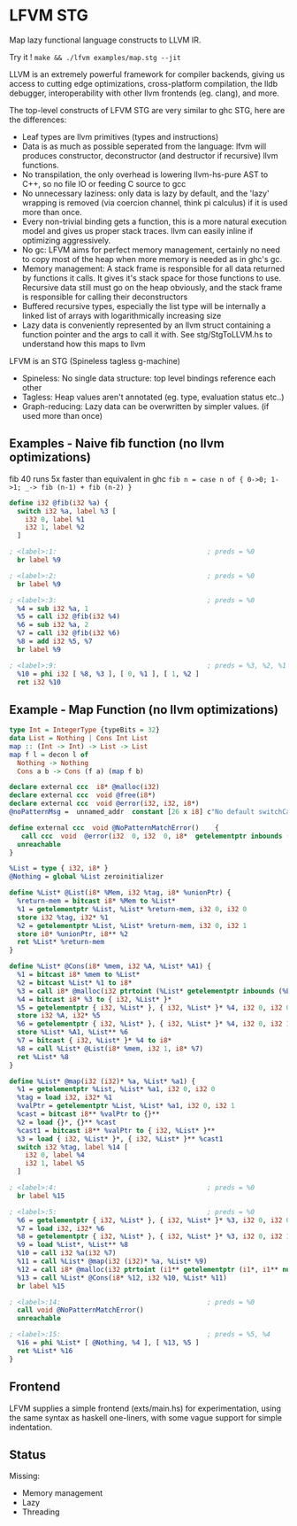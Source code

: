  # LFVM STG
Map lazy functional language constructs to LLVM IR. 

Try it ! ```make && ./lfvm examples/map.stg --jit```

LLVM is an extremely powerful framework for compiler backends, giving us access to cutting edge optimizations, cross-platform compilation, the lldb debugger, interoperability with other llvm frontends (eg. clang), and more.

The top-level constructs of LFVM STG are very similar to ghc STG, here are the differences:
- Leaf types are llvm primitives (types and instructions)
- Data is as much as possible seperated from the language: lfvm will produces constructor, deconstructor (and destructor if recursive) llvm functions.
- No transpilation, the only overhead is lowering llvm-hs-pure AST to C++, so no file IO or feeding C source to gcc
- No unnecessary laziness: only data is lazy by default, and the 'lazy' wrapping is removed (via coercion channel, think pi calculus) if it is used more than once.
- Every non-trivial binding gets a function, this is a more natural execution model and gives us proper stack traces. llvm can easily inline if optimizing aggressively.
- No gc: LFVM aims for perfect memory management, certainly no need to copy most of the heap when more memory is needed as in ghc's gc.
- Memory management: A stack frame is responsible for all data returned by functions it calls. It gives it's stack space for those functions to use. Recursive data still must go on the heap obviously, and the stack frame is responsible for calling their deconstructors
- Buffered recursive types, especially the list type will be internally a linked list of arrays with logarithmically increasing size
- Lazy data is conveniently represented by an llvm struct containing a function pointer and the args to call it with.
See stg/StgToLLVM.hs to understand how this maps to llvm

LFVM is an STG (Spineless tagless g-machine)
- Spineless: No single data structure: top level bindings reference each other
- Tagless: Heap values aren't annotated (eg. type, evaluation status etc..)
- Graph-reducing: Lazy data can be overwritten by simpler values. (if used more than once)

Examples - Naive fib function (no llvm optimizations)
------------
fib 40 runs 5x faster than equivalent in ghc
`fib n = case n of { 0->0; 1->1; _-> fib (n-1) + fib (n-2) }`

```llvm
define i32 @fib(i32 %a) {
  switch i32 %a, label %3 [
    i32 0, label %1
    i32 1, label %2
  ]

; <label>:1:                                      ; preds = %0
  br label %9

; <label>:2:                                      ; preds = %0
  br label %9

; <label>:3:                                      ; preds = %0
  %4 = sub i32 %a, 1
  %5 = call i32 @fib(i32 %4)
  %6 = sub i32 %a, 2
  %7 = call i32 @fib(i32 %6)
  %8 = add i32 %5, %7
  br label %9

; <label>:9:                                      ; preds = %3, %2, %1
  %10 = phi i32 [ %8, %3 ], [ 0, %1 ], [ 1, %2 ]
  ret i32 %10
```

Example - Map Function (no llvm optimizations)
---------------
```haskell
type Int = IntegerType {typeBits = 32}
data List = Nothing | Cons Int List
map :: (Int -> Int) -> List -> List
map f l = decon l of
  Nothing -> Nothing
  Cons a b -> Cons (f a) (map f b)
  ```

```llvm
declare external ccc  i8* @malloc(i32)
declare external ccc  void @free(i8*)
declare external ccc  void @error(i32, i32, i8*)
@noPatternMsg =  unnamed_addr  constant [26 x i8] c"No default switchCase alt\00"

define external ccc  void @NoPatternMatchError()    {
   call ccc  void  @error(i32  0, i32  0, i8*  getelementptr inbounds ([26 x i8], [26 x i8]* @noPatternMsg, i32 0, i32 0))
  unreachable
}

%List = type { i32, i8* }
@Nothing = global %List zeroinitializer

define %List* @List(i8* %Mem, i32 %tag, i8* %unionPtr) {
  %return-mem = bitcast i8* %Mem to %List*
  %1 = getelementptr %List, %List* %return-mem, i32 0, i32 0
  store i32 %tag, i32* %1
  %2 = getelementptr %List, %List* %return-mem, i32 0, i32 1
  store i8* %unionPtr, i8** %2
  ret %List* %return-mem
}

define %List* @Cons(i8* %mem, i32 %A, %List* %A1) {
  %1 = bitcast i8* %mem to %List*
  %2 = bitcast %List* %1 to i8*
  %3 = call i8* @malloc(i32 ptrtoint (%List* getelementptr inbounds (%List, %List* null, i32 1) to i32))
  %4 = bitcast i8* %3 to { i32, %List* }*
  %5 = getelementptr { i32, %List* }, { i32, %List* }* %4, i32 0, i32 0
  store i32 %A, i32* %5
  %6 = getelementptr { i32, %List* }, { i32, %List* }* %4, i32 0, i32 1
  store %List* %A1, %List** %6
  %7 = bitcast { i32, %List* }* %4 to i8*
  %8 = call %List* @List(i8* %mem, i32 1, i8* %7)
  ret %List* %8
}

define %List* @map(i32 (i32)* %a, %List* %a1) {
  %1 = getelementptr %List, %List* %a1, i32 0, i32 0
  %tag = load i32, i32* %1
  %valPtr = getelementptr %List, %List* %a1, i32 0, i32 1
  %cast = bitcast i8** %valPtr to {}**
  %2 = load {}*, {}** %cast
  %cast1 = bitcast i8** %valPtr to { i32, %List* }**
  %3 = load { i32, %List* }*, { i32, %List* }** %cast1
  switch i32 %tag, label %14 [
    i32 0, label %4
    i32 1, label %5
  ]

; <label>:4:                                      ; preds = %0
  br label %15

; <label>:5:                                      ; preds = %0
  %6 = getelementptr { i32, %List* }, { i32, %List* }* %3, i32 0, i32 0
  %7 = load i32, i32* %6
  %8 = getelementptr { i32, %List* }, { i32, %List* }* %3, i32 0, i32 1
  %9 = load %List*, %List** %8
  %10 = call i32 %a(i32 %7)
  %11 = call %List* @map(i32 (i32)* %a, %List* %9)
  %12 = call i8* @malloc(i32 ptrtoint (i1** getelementptr (i1*, i1** null, i32 1) to i32))
  %13 = call %List* @Cons(i8* %12, i32 %10, %List* %11)
  br label %15

; <label>:14:                                     ; preds = %0
  call void @NoPatternMatchError()
  unreachable

; <label>:15:                                     ; preds = %5, %4
  %16 = phi %List* [ @Nothing, %4 ], [ %13, %5 ]
  ret %List* %16
}
```

Frontend
-----------
LFVM supplies a simple frontend (exts/main.hs) for experimentation, using the same syntax as haskell one-liners, with some vague support for simple indentation.

Status
-------
Missing:
 - Memory management
 - Lazy
 - Threading
